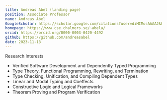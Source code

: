 ```yaml
---
title: Andreas Abel (landing page)
position: Associate Professor
name: Andreas Abel
GoogleScholar: https://scholar.google.com/citations?user=diMIMosAAAAJ&hl=en
homepage: https://www.cse.chalmers.se/~abela/
orcid: https://orcid.org/0000-0003-0420-4492
github: https://github.com/andreasabel
date: 2023-11-13
---
```


Research Interests

+ Verified Software Development and Dependently Typed Programming
+ Type Theory, Functional Programming, Rewriting, and Termination
+ Type Checking, Unification, and Compiling Dependent Types
+ Linear and Modal Typing and Coeffects
+ Constructive Logic and Logical Frameworks
+ Theorem Proving and Program Verification 
